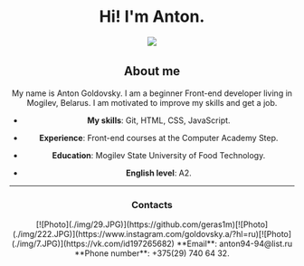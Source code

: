 <h1 align="center"> Hi!  I'm Anton.</h1>

<div align="center"><img src="img/26.JPG" width=40%></div>

<h2 align="center"> About me </h2>

<div align="center"> My name is Anton Goldovsky.
I am a beginner Front-end developer living in Mogilev, Belarus.
I am motivated to improve my skills and get a job.

- **My skills**: Git, HTML, CSS, JavaScript.

- **Experience**: Front-end courses at the Computer Academy Step.

- **Education**: Mogilev State University of Food Technology.

- **English level**: А2.</div>

---
<h3 align="center"> Contacts </h3>
<div align="center">[![Photo](./img/29.JPG)](https://github.com/geras1m)[![Photo](./img/222.JPG)](https://www.instagram.com/goldovsky.a/?hl=ru)[![Photo](./img/7.JPG)](https://vk.com/id197265682)
**Email**: anton94-94@list.ru
**Phone number**: +375(29) 740 64 32.</div>


